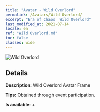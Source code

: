 ```yaml
---
title: "Avatar - Wild Overlord"
permalink: /Avatars/Wild Overlord/
excerpt: "Era of Chaos  Wild Overlord"
last_modified_at: 2021-07-14
locale: en
ref: "Wild Overlord.md"
toc: false
classes: wide
---
```

 ![Wild Overlord](/images/a/avatarFrame_98.png)

## Details

 **Description:** Wild Overlord Avatar Frame 

 **Tips:** Obtained through event participation. 

 **Is available:**  + 

